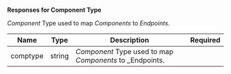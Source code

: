 **Responses for Component Type**

_Component_ Type used  to map _Components_ to _Endpoints_.

| Name | Type | Description | Required |
| ---- | ---- | ----------- | -------- |
| comptype | string | _Component_  Type used to map _Components_ to _Endpoints. |  |
